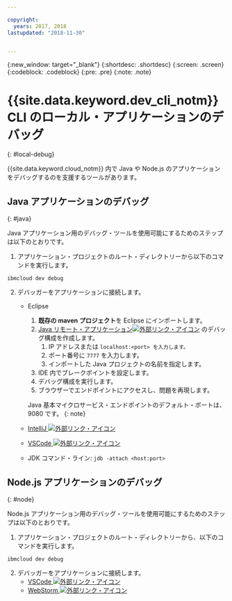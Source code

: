 ```yaml
---

copyright:
  years: 2017, 2018
lastupdated: "2018-11-30"


---
```

{:new_window: target="_blank"}
{:shortdesc: .shortdesc}
{:screen: .screen}
{:codeblock: .codeblock}
{:pre: .pre}
{:note: .note}

# {{site.data.keyword.dev_cli_notm}} CLI のローカル・アプリケーションのデバッグ
{: #local-debug}

{{site.data.keyword.cloud_notm}} 内で Java や Node.js のアプリケーションをデバッグするのを支援するツールがあります。

## Java アプリケーションのデバッグ
{: #java}

Java アプリケーション用のデバッグ・ツールを使用可能にするためのステップは以下のとおりです。

1. アプリケーション・プロジェクトのルート・ディレクトリーから以下のコマンドを実行します。

```
ibmcloud dev debug
```

2. デバッガーをアプリケーションに接続します。

	* Eclipse
      1. **既存の maven プロジェクト**を Eclipse にインポートします。
      2. [Java リモート・アプリケーション![外部リンク・アイコン](../../icons/launch-glyph.svg "外部リンク・アイコン")](http://help.eclipse.org/neon/index.jsp?topic=%2Forg.eclipse.jdt.doc.user%2Ftasks%2Ftask-remotejava_launch_config.htm) のデバッグ構成を作成します。
      		1. IP アドレスまたは `localhost:<port> を入力します。`  
      		2. ポート番号に `7777` を入力します。
      		3. インポートした Java プロジェクトの名前を指定します。
      6. IDE 内でブレークポイントを設定します。
      7. デバッグ構成を実行します。
      8. ブラウザーでエンドポイントにアクセスし、問題を再現します。  
	   
	   Java 基本マイクロサービス・エンドポイントのデフォルト・ポートは、9080 です。
	   {: note}

	* [IntelliJ ![外部リンク・アイコン](../../icons/launch-glyph.svg "外部リンク・アイコン")](https://www.jetbrains.com/help/idea/2016.3/run-debug-configuration-remote.html)
	* [VSCode ![外部リンク・アイコン](../../icons/launch-glyph.svg "外部リンク・アイコン")](https://marketplace.visualstudio.com/items?itemName=donjayamanne.javadebugger)
	* JDK コマンド・ライン: `jdb -attach <host:port>`

## Node.js アプリケーションのデバッグ
{: #node}

Node.js アプリケーション用のデバッグ・ツールを使用可能にするためのステップは以下のとおりです。

1. アプリケーション・プロジェクトのルート・ディレクトリーから、以下のコマンドを実行します。

```
ibmcloud dev debug
```

2. デバッガーをアプリケーションに接続します。
	* [VSCode ![外部リンク・アイコン](../../icons/launch-glyph.svg "外部リンク・アイコン")](https://blog.docker.com/2016/07/live-debugging-docker/)
	* [WebStorm ![外部リンク・アイコン](../../icons/launch-glyph.svg "外部リンク・アイコン")](https://blog.alexseifert.com/2016/10/25/debugging-node-js-in-a-docker-container-with-webstorm/)


<!--
## Swift application debugging - content from mike tunnicliffe
{: #swift}

Steps to enable debug for a Swift application:  

1. On the App server (or system where the Swift application will execute), you should start the 'lldb server':
 - `lldb-server platform -->
<!-- listen <port number>`
2. On the App server, build the Kitura-based server application using the debug configuration:
 - `swift build debug`
3. On the App server, start the Kitura-based server application:
 - `./build/debug/Kitura-Starter`
4. On the client system (also known as the host system), start the 'lldb client':
 - `lldb`
5. Configure lldb client to connect to lldb-server:
 - `(lldb) platform select remote-linux`
 - `(lldb) platform connect connect://<ip address server>:<port number server>`
6. Execute commands to debug remote program:
 - `(lldb) process attach -->
<!--pid 3626`
-->
